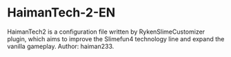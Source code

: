 # HaimanTech-2-EN
HaimanTech2 is a configuration file written by RykenSlimeCustomizer plugin, which aims to improve the Slimefun4 technology line and expand the vanilla gameplay. Author: haiman233.
